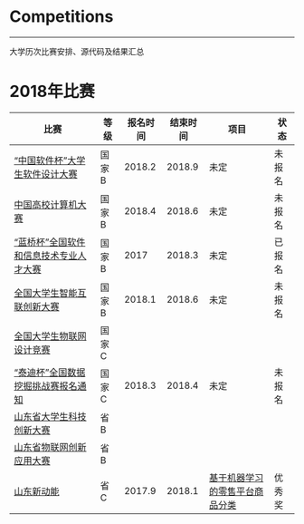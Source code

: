 # Competitions
---
大学历次比赛安排、源代码及结果汇总


# 2018年比赛

比赛 | 等级 | 报名时间 | 结束时间 | 项目 | 状态
--- | --- | --- | --- | --- | --- 
[“中国软件杯”大学生软件设计大赛](http://www.cnsoftbei.com/) | 国家B | 2018.2 | 2018.9 | 未定 | 未报名
[中国高校计算机大赛](http://bdc.saikr.com/bdc) | 国家B | 2018.4 | 2018.6 | 未定 | 未报名
[“蓝桥杯”全国软件和信息技术专业人才大赛](http://dasai.lanqiao.cn/) | 国家B | 2017 | 2018.3 | 未定 | 已报名
[全国大学生智能互联创新大赛](http://www.smarterconnected.org) | 国家B | 2018.1 | 2018.6 | 未定 | 未报名
[全国大学生物联网设计竞赛](http://210.39.2.52/ac/home/home/website/wn/58410.html) |国家C
[“泰迪杯”全国数据挖掘挑战赛报名通知](http://www.tipdm.org/bdrace/jingsaizixun/20160331/713.html) | 国家C | 2018.3 | 2018.4 | 未定 | 未报名
[山东省大学生科技创新大赛]() | 省B | | | 
[山东省物联网创新应用大赛]() | 省B
[山东新动能](https://github.com/ETCartman/SDXinDongNeng2017)| 省C | 2017.9 | 2018.1 | [基于机器学习的零售平台商品分类](https://github.com/ETCartman/SDXinDongNeng2017) | 优秀奖 






